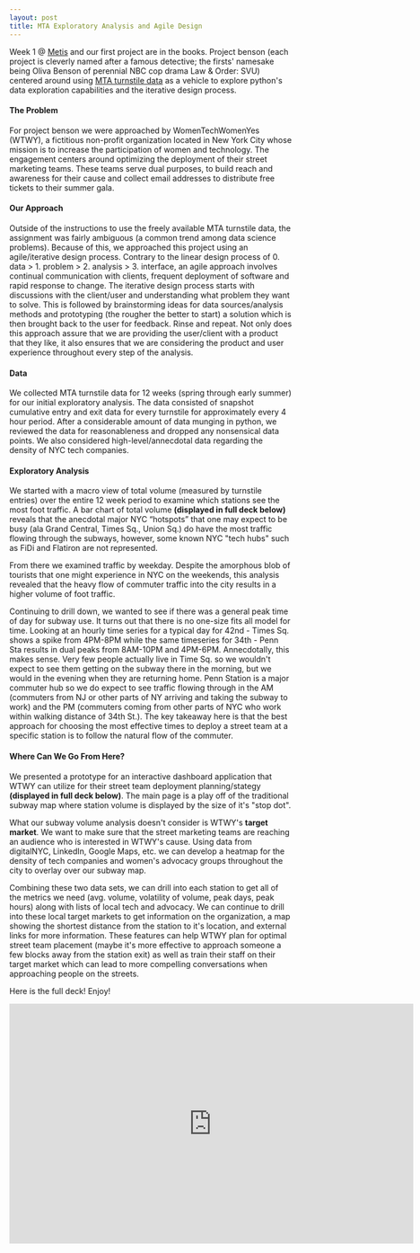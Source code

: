 ```yaml
---
layout: post
title: MTA Exploratory Analysis and Agile Design
---
```


Week 1 @ [Metis](http://www.thisismetis.com/data-science "Metis Data Science Bootcamp") and our first project are in the books. Project benson (each project is cleverly named after a famous detective; the firsts' namesake being Oliva Benson of perennial NBC cop drama Law & Order: SVU) centered around using [MTA turnstile data](http://web.mta.info/developers/turnstile.html "Turnstile Data") as a vehicle to explore python's data exploration capabilities and the iterative design process.

#### The Problem

For project benson we were approached by WomenTechWomenYes (WTWY), a fictitious non-profit organization located in New York City whose mission is to increase the participation of women and technology.  The engagement centers around optimizing the deployment of their street marketing teams.  These teams serve dual purposes, to build reach and awareness for their cause and collect email addresses to distribute free tickets to their summer gala.  

#### Our Approach

Outside of the instructions to use the freely available MTA turnstile data, the assignment was fairly ambiguous (a common trend among data science problems).  Because of this, we approached this project using an agile/iterative design process. Contrary to the linear design process of 0. data > 1. problem > 2. analysis > 3. interface, an agile approach involves continual communication with clients, frequent deployment of software and rapid response to change.  The iterative design process starts with discussions with the client/user and understanding what problem they want to solve.  This is followed by brainstorming ideas for data sources/analysis methods and prototyping (the rougher the better to start) a solution which is then brought back to the user for feedback. Rinse and repeat.  Not only does this approach assure that we are providing the user/client with a product that they like, it also ensures that we are considering the product and user experience throughout every step of the analysis.

#### Data

We collected MTA turnstile data for 12 weeks (spring through early summer) for our initial exploratory analysis.  The data consisted of snapshot cumulative entry and exit data for every turnstile for approximately every 4 hour period.  After a considerable amount of data munging in python, we reviewed the data for reasonableness and dropped any nonsensical data points.  We also considered high-level/annecdotal data regarding the density of NYC tech companies.

#### Exploratory Analysis

We started with a macro view of total volume (measured by turnstile entries) over the entire 12 week period to examine which stations see the most foot traffic.  A bar chart of total volume **(displayed in full deck below)** reveals that the anecdotal major NYC “hotspots” that one may expect to be busy (ala Grand Central, Times Sq., Union Sq.) do have the most traffic flowing through the subways, however, some known NYC "tech hubs" such as FiDi and Flatiron are not represented.

From there we examined traffic by weekday.  Despite the amorphous blob of tourists that one might experience in NYC on the weekends, this analysis revealed that the heavy flow of commuter traffic into the city results in a higher volume of foot traffic.

Continuing to drill down, we wanted to see if there was a general peak time of day for subway use.  It turns out that there is no one-size fits all model for time.  Looking at an hourly time series for a typical day for 42nd - Times Sq. shows a spike from 4PM-8PM while the same timeseries for 34th - Penn Sta results in dual peaks from 8AM-10PM and 4PM-6PM.  Annecdotally, this makes sense.  Very few people actually live in Time Sq. so we wouldn't expect to see them getting on the subway there in the morning, but we would in the evening when they are returning home.  Penn Station is a major commuter hub so we do expect to see traffic flowing through in the AM (commuters from NJ or other parts of NY arriving and taking the subway to work) and the PM (commuters coming from other parts of NYC who work within walking distance of 34th St.).  The key takeaway here is that the best approach for choosing the most effective times to deploy a street team at a specific station is to follow the natural flow of the commuter.  

#### Where Can We Go From Here?

We presented a prototype for an interactive dashboard application that WTWY can utilize for their street team deployment planning/stategy **(displayed in full deck below)**.  The main page is a play off of the traditional subway map where station volume is displayed by the size of it's "stop dot".

What our subway volume analysis doesn't consider is WTWY's **target market**.  We want to make sure that the street marketing teams are reaching an audience who is interested in WTWY's cause.  Using data from digitalNYC, LinkedIn, Google Maps, etc. we can develop a heatmap for the density of tech companies and women's advocacy groups throughout the city to overlay over our subway map.

Combining these two data sets, we can drill into each station to get all of the metrics we need (avg. volume, volatility of volume, peak days, peak hours) along with lists of local tech and advocacy.  We can continue to drill into these local target markets to get information on the organization, a map showing the shortest distance from the station to it's location, and external links for more information.  These features can help WTWY plan for optimal street team placement (maybe it's more effective to approach someone a few blocks away from the station exit) as well as train their staff on their target market which can lead to more compelling conversations when approaching people on the streets.

Here is the full deck!  Enjoy!

<iframe src="https://docs.google.com/presentation/d/1TEaKuyUUKK1udw7p9WXhpaMkl53a8fdCrG45uoCJZpA/embed?start=false&loop=false&delayms=30000" frameborder="0" width="720" height="426.75" allowfullscreen="true" mozallowfullscreen="true" webkitallowfullscreen="true"></iframe>
